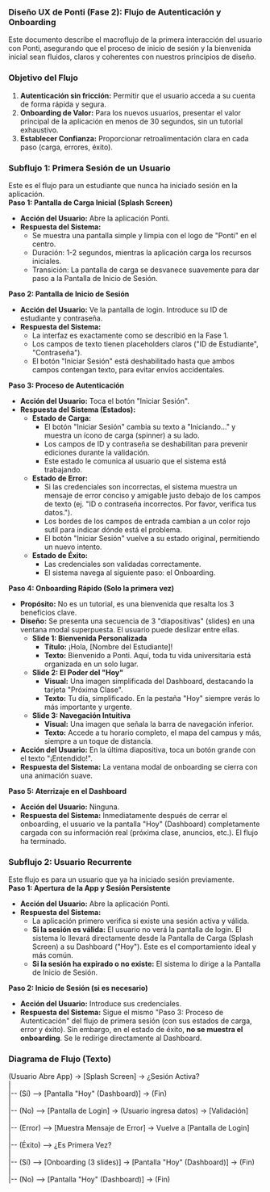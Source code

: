 ### **Diseño UX de Ponti (Fase 2): Flujo de Autenticación y Onboarding**

Este documento describe el macroflujo de la primera interacción del usuario con Ponti, asegurando que el proceso de inicio de sesión y la bienvenida inicial sean fluidos, claros y coherentes con nuestros principios de diseño.

### **Objetivo del Flujo**

1. **Autenticación sin fricción:** Permitir que el usuario acceda a su cuenta de forma rápida y segura.  
2. **Onboarding de Valor:** Para los nuevos usuarios, presentar el valor principal de la aplicación en menos de 30 segundos, sin un tutorial exhaustivo.  
3. **Establecer Confianza:** Proporcionar retroalimentación clara en cada paso (carga, errores, éxito).

### **Subflujo 1: Primera Sesión de un Usuario**

Este es el flujo para un estudiante que nunca ha iniciado sesión en la aplicación.  
**Paso 1: Pantalla de Carga Inicial (Splash Screen)**

* **Acción del Usuario:** Abre la aplicación Ponti.  
* **Respuesta del Sistema:**  
  * Se muestra una pantalla simple y limpia con el logo de "Ponti" en el centro.  
  * Duración: 1-2 segundos, mientras la aplicación carga los recursos iniciales.  
  * Transición: La pantalla de carga se desvanece suavemente para dar paso a la Pantalla de Inicio de Sesión.

**Paso 2: Pantalla de Inicio de Sesión**

* **Acción del Usuario:** Ve la pantalla de login. Introduce su ID de estudiante y contraseña.  
* **Respuesta del Sistema:**  
  * La interfaz es exactamente como se describió en la Fase 1\.  
  * Los campos de texto tienen placeholders claros ("ID de Estudiante", "Contraseña").  
  * El botón "Iniciar Sesión" está deshabilitado hasta que ambos campos contengan texto, para evitar envíos accidentales.

**Paso 3: Proceso de Autenticación**

* **Acción del Usuario:** Toca el botón "Iniciar Sesión".  
* **Respuesta del Sistema (Estados):**  
  * **Estado de Carga:**  
    * El botón "Iniciar Sesión" cambia su texto a "Iniciando..." y muestra un ícono de carga (spinner) a su lado.  
    * Los campos de ID y contraseña se deshabilitan para prevenir ediciones durante la validación.  
    * Este estado le comunica al usuario que el sistema está trabajando.  
  * **Estado de Error:**  
    * Si las credenciales son incorrectas, el sistema muestra un mensaje de error conciso y amigable justo debajo de los campos de texto (ej. "ID o contraseña incorrectos. Por favor, verifica tus datos.").  
    * Los bordes de los campos de entrada cambian a un color rojo sutil para indicar dónde está el problema.  
    * El botón "Iniciar Sesión" vuelve a su estado original, permitiendo un nuevo intento.  
  * **Estado de Éxito:**  
    * Las credenciales son validadas correctamente.  
    * El sistema navega al siguiente paso: el Onboarding.

**Paso 4: Onboarding Rápido (Solo la primera vez)**

* **Propósito:** No es un tutorial, es una bienvenida que resalta los 3 beneficios clave.  
* **Diseño:** Se presenta una secuencia de 3 "diapositivas" (slides) en una ventana modal superpuesta. El usuario puede deslizar entre ellas.  
  * **Slide 1: Bienvenida Personalizada**  
    * **Título:** ¡Hola, \[Nombre del Estudiante\]\!  
    * **Texto:** Bienvenido a Ponti. Aquí, toda tu vida universitaria está organizada en un solo lugar.  
  * **Slide 2: El Poder del "Hoy"**  
    * **Visual:** Una imagen simplificada del Dashboard, destacando la tarjeta "Próxima Clase".  
    * **Texto:** Tu día, simplificado. En la pestaña "Hoy" siempre verás lo más importante y urgente.  
  * **Slide 3: Navegación Intuitiva**  
    * **Visual:** Una imagen que señala la barra de navegación inferior.  
    * **Texto:** Accede a tu horario completo, el mapa del campus y más, siempre a un toque de distancia.  
* **Acción del Usuario:** En la última diapositiva, toca un botón grande con el texto "¡Entendido\!".  
* **Respuesta del Sistema:** La ventana modal de onboarding se cierra con una animación suave.

**Paso 5: Aterrizaje en el Dashboard**

* **Acción del Usuario:** Ninguna.  
* **Respuesta del Sistema:** Inmediatamente después de cerrar el onboarding, el usuario ve la pantalla "Hoy" (Dashboard) completamente cargada con su información real (próxima clase, anuncios, etc.). El flujo ha terminado.

### **Subflujo 2: Usuario Recurrente**

Este flujo es para un usuario que ya ha iniciado sesión previamente.  
**Paso 1: Apertura de la App y Sesión Persistente**

* **Acción del Usuario:** Abre la aplicación Ponti.  
* **Respuesta del Sistema:**  
  * La aplicación primero verifica si existe una sesión activa y válida.  
  * **Si la sesión es válida:** El usuario no verá la pantalla de login. El sistema lo llevará directamente desde la Pantalla de Carga (Splash Screen) a su Dashboard ("Hoy"). Este es el comportamiento ideal y más común.  
  * **Si la sesión ha expirado o no existe:** El sistema lo dirige a la Pantalla de Inicio de Sesión.

**Paso 2: Inicio de Sesión (si es necesario)**

* **Acción del Usuario:** Introduce sus credenciales.  
* **Respuesta del Sistema:** Sigue el mismo "Paso 3: Proceso de Autenticación" del flujo de primera sesión (con sus estados de carga, error y éxito). Sin embargo, en el estado de éxito, **no se muestra el onboarding**. Se le redirige directamente al Dashboard.

### **Diagrama de Flujo (Texto)**

(Usuario Abre App) \-\> \[Splash Screen\] \-\> ¿Sesión Activa?  
    |  
    |-- (Sí) \--\> \[Pantalla "Hoy" (Dashboard)\] \-\> (Fin)  
    |  
    |-- (No) \--\> \[Pantalla de Login\] \-\> (Usuario ingresa datos) \-\> \[Validación\]  
                     |  
                     |-- (Error) \--\> \[Muestra Mensaje de Error\] \-\> Vuelve a \[Pantalla de Login\]  
                     |  
                     |-- (Éxito) \--\> ¿Es Primera Vez?  
                                     |  
                                     |-- (Sí) \--\> \[Onboarding (3 slides)\] \-\> \[Pantalla "Hoy" (Dashboard)\] \-\> (Fin)  
                                     |  
                                     |-- (No) \--\> \[Pantalla "Hoy" (Dashboard)\] \-\> (Fin)  
